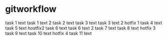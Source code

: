 # gitworkflow
task 1 text
task 1 text 2
task 2 text
task 3 text
task 3 text 2
hotfix 1
task 4 text
task 5 text
hostfix2
task 6 text
task 6 text 2
task 7 text
task 8 text
hotfix 3
task 9 text
task 10 text
hotfix 4
task 11 text
